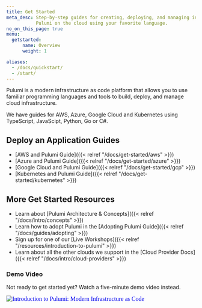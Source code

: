 ```yaml
---
title: Get Started
meta_desc: Step-by-step guides for creating, deploying, and managing infrastructure with
           Pulumi on the cloud using your favorite language.
no_on_this_page: true
menu:
  getstarted:
      name: Overview
      weight: 1

aliases:
  - /docs/quickstart/
  - /start/
---
```


Pulumi is a modern infrastructure as code platform that allows you to use familiar programming languages and tools to build, deploy, and manage cloud infrastructure.

We have guides for AWS, Azure, Google Cloud and Kubernetes using TypeScript, JavaScipt, Python, Go or C#.

## Deploy an Application Guides

- [AWS and Pulumi Guide]({{< relref "/docs/get-started/aws" >}})
- [Azure and Pulumi Guide]({{< relref "/docs/get-started/azure" >}})
- [Google Cloud and Pulumi Guide]({{< relref "/docs/get-started/gcp" >}})
- [Kubernetes and Pulumi Guide]({{< relref "/docs/get-started/kubernetes" >}})

## More Get Started Resources

- Learn about [Pulumi Architecture & Concepts]({{< relref "/docs/intro/concepts" >}})
- Learn how to adopt Pulumi in the [Adopting Pulumi Guide]({{< relref "/docs/guides/adopting" >}})
- Sign up for one of our [Live Workshops]({{< relref "/resources/introduction-to-pulumi" >}})
- Learn about all the other clouds we support in the [Cloud Provider Docs]({{< relref "/docs/intro/cloud-providers" >}})

### Demo Video

Not ready to get started yet? Watch a five-minute demo video instead.

<div class="rounded-md shadow border border-gray-300 w-3/4" style="position: relative; padding-bottom: 40.25%; height: 0; overflow: hidden;">
    <iframe
        src="//www.youtube.com/embed/6f8KF6UGN7g?rel=0"
        style="position: absolute; top: 0; left: 0; width: 100%; height: 100%; border:0;"
        allowfullscreen=""
        title="Introduction to Pulumi: Modern Infrastructure as Code"
        srcdoc="<style>*{padding:0;margin:0;overflow:hidden}html,body{height:100%}img{position:absolute;width:100%;top:0;bottom:0;margin:auto}</style><a href=https://www.youtube.com/embed/6f8KF6UGN7g?autoplay=1><img src='/images/home/youtube-preview.svg' alt='Introduction to Pulumi: Modern Infrastructure as Code'></a>">
    </iframe>
</div>
